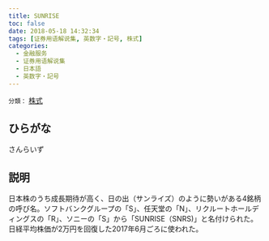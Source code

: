 ```yaml
---
title: SUNRISE
toc: false
date: 2018-05-18 14:32:34
tags: [证券用语解说集, 英数字・記号, 株式]
categories:
  - 金融服务
  - 证券用语解说集
  - 日本語
  - 英数字・記号
---
```


`分類：` [株式](/tags/株式/)

## ひらがな

さんらいず

## 説明

日本株のうち成長期待が高く、日の出（サンライズ）のように勢いがある4銘柄の呼び名。ソフトバンクグループの「S」、任天堂の「N」、リクルートホールディングスの「R」、ソニーの「S」から「SUNRISE（SNRS)」と名付けられた。日経平均株価が2万円を回復した2017年6月ごろに使われた。
